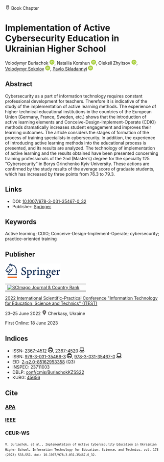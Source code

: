 <img src="/icons/lock.svg" width="16" height="16"> Book Chapter

# Implementation of Active Cybersecurity Education in Ukrainian Higher School

Volodymyr Buriachok <a href="https://orcid.org/0000-0002-4055-1494" target="_blank"><img src="/icons/orcid.svg" width="16" height="16"></a>,
Nataliia Korshun <a href="https://orcid.org/0000-0003-2908-970X" target="_blank"><img src="/icons/orcid.svg" width="16" height="16"></a>,
Oleksii Zhyltsov <a href="https://orcid.org/0000-0002-7253-5990" target="_blank"><img src="/icons/orcid.svg" width="16" height="16"></a>,
<a href="https://volodymyr-sokolov.github.io/">Volodymyr Sokolov</a> <a href="https://orcid.org/0000-0002-9349-7946" target="_blank"><img src="/icons/orcid.svg" width="16" height="16"></a>,
<a href="/">Pavlo Skladannyi</a> <a href="https://orcid.org/0000-0002-7775-6039" target="_blank"><img src="/icons/orcid.svg" width="16" height="16"></a>

## Abstract

Cybersecurity as a part of information technology requires constant professional development for teachers. Therefore it is indicative of the study of the implementation of active learning methods. The experience of higher technical educational institutions in the countries of the European Union (Germany, France, Sweden, etc.) shows that the introduction of active learning elements and Conceive-Design-Implement-Operate (CDIO) methods dramatically increases student engagement and improves their learning outcomes. The article considers the stages of formation of the process of training specialists in cybersecurity. In addition, the experience of introducing active learning methods into the educational process is presented, and its results are analyzed. The technology of implementation of active learning and the results obtained have been presented concerning training professionals of the 2nd (Master’s) degree for the specialty 125 “Cybersecurity” in Borys Grinchenko Kyiv University. These actions are confirmed by the study results of the average score of graduate students, which has increased by three points from 76.3 to 79.3.

## Links

* DOI: [10.1007/978-3-031-35467-0_32](https://doi.org/10.1007/978-3-031-35467-0_32) 
* Publisher: [Springer](https://link.springer.com/chapter/10.1007/978-3-031-35467-0_32) 

## Keywords

Active learning; CDIO; Conceive-Design-Implement-Operate; cybersecurity; practice-oriented training

## Publisher

<img src="/icons/springer.svg" height="50">

<table>
<tr>
<td>
<a href="https://www.scimagojr.com/journalsearch.php?q=21100975545&amp;tip=sid&amp;exact=no" title="SCImago Journal &amp; Country Rank"><img border="0" src="https://www.scimagojr.com/journal_img.php?id=21100975545" alt="SCImago Journal &amp; Country Rank"  /></a>
</td>
<td style="text-align: left;">
<span class="__dimensions_badge_embed__" data-doi="10.1007/978-3-031-35467-0_32" data-hide-zero-citations="true"></span><script async src="https://badge.dimensions.ai/badge.js" charset="utf-8"></script>
</td>
</tr>
</table>

[2022 International Scientific-Practical Conference "Information Technology for Education, Science and Technics" (ITEST)](https://link.springer.com/book/10.1007/978-3-031-35467-0)

23–25 June 2022 <img src="/icons/location-pin.svg" width="16" height="16"> Cherkasy, Ukraine

First Online: 18 June 2023

## Indices

* ISSN: [2367-4512](https://portal.issn.org/resource/ISSN/2367-4512) <img src="/icons/print.svg" width="16" height="16">, [2367-4520](https://portal.issn.org/resource/ISSN/2367-4520) <img src="/icons/online.svg" width="16" height="16">
* ISBN: [978-3-031-35466-3](https://isbnsearch.org/isbn/978-3-031-35466-3) <img src="/icons/print.svg" width="16" height="16">, [978-3-031-35467-0](https://isbnsearch.org/isbn/978-3-031-35467-0) <img src="/icons/online.svg" width="16" height="16">
* EID: [2-s2.0-85162953358](http://www.scopus.com/record/display.url?origin=inward&eid=2-s2.0-85162953358) (Q3)
* INSPEC: 23711003
* DBLP: [conf/cmis/BuriachokKZSS22](https://dblp.org/rec/conf/itest/BuriachokKZSS22)
* KUBG: [45656](http://elibrary.kubg.edu.ua/id/eprint/45656/)

## Cite

### [APA](https://citation.crosscite.org/format?doi=10.1007/978-3-031-35467-0_32&style=apa&lang=en-US)

### [IEEE](https://citation.crosscite.org/format?doi=10.1007/978-3-031-35467-0_32&style=ieee&lang=en-US)

### CEUR-WS

<small>`V. Buriachok, et al., Implementation of Active Cybersecurity Education in Ukrainian Higher School, Information Technology for Education, Science, and Technics, vol. 178 (2023) 533–551. doi: 10.1007/978-3-031-35467-0_32.`</small>
